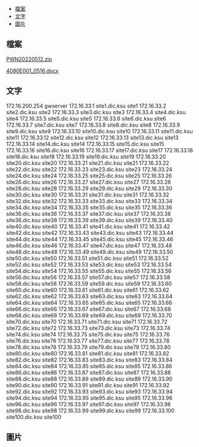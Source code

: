 - [檔案](#檔案)
- [文字](#文字)
- [圖片](#圖片)


## 檔案
 [PWN20220512.zip](https://github.com/s108000389/File-temporary-storage/files/8690178/PWN20220512.zip)  
 
[4080E001_0516.docx](https://github.com/s108000389/File-temporary-storage/files/8696668/4080E001_0516.docx)


## 文字
172.16.200.254 gwserver 
172.16.33.1 site1.dic.ksu site1
172.16.33.2 site2.dic.ksu site2
172.16.33.3 site3.dic.ksu site3
172.16.33.4 site4.dic.ksu site4
172.16.33.5 site5.dic.ksu site5
172.16.33.6 site6.dic.ksu site6
172.16.33.7 site7.dic.ksu site7
172.16.33.8 site8.dic.ksu site8
172.16.33.9 site9.dic.ksu site9
172.16.33.10 site10.dic.ksu site10
172.16.33.11 site11.dic.ksu site11
172.16.33.12 site12.dic.ksu site12
172.16.33.13 site13.dic.ksu site13
172.16.33.14 site14.dic.ksu site14
172.16.33.15 site15.dic.ksu site15
172.16.33.16 site16.dic.ksu site16
172.16.33.17 site17.dic.ksu site17
172.16.33.18 site18.dic.ksu site18
172.16.33.19 site19.dic.ksu site19
172.16.33.20 site20.dic.ksu site20
172.16.33.21 site21.dic.ksu site21
172.16.33.22 site22.dic.ksu site22
172.16.33.23 site23.dic.ksu site23
172.16.33.24 site24.dic.ksu site24
172.16.33.25 site25.dic.ksu site25
172.16.33.26 site26.dic.ksu site26
172.16.33.27 site27.dic.ksu site27
172.16.33.28 site28.dic.ksu site28
172.16.33.29 site29.dic.ksu site29
172.16.33.30 site30.dic.ksu site30
172.16.33.31 site31.dic.ksu site31
172.16.33.32 site32.dic.ksu site32
172.16.33.33 site33.dic.ksu site33
172.16.33.34 site34.dic.ksu site34
172.16.33.35 site35.dic.ksu site35
172.16.33.36 site36.dic.ksu site36
172.16.33.37 site37.dic.ksu site37
172.16.33.38 site38.dic.ksu site38
172.16.33.39 site39.dic.ksu site39
172.16.33.40 site40.dic.ksu site40
172.16.33.41 site41.dic.ksu site41
172.16.33.42 site42.dic.ksu site42
172.16.33.43 site43.dic.ksu site43
172.16.33.44 site44.dic.ksu site44
172.16.33.45 site45.dic.ksu site45
172.16.33.46 site46.dic.ksu site46
172.16.33.47 site47.dic.ksu site47
172.16.33.48 site48.dic.ksu site48
172.16.33.49 site49.dic.ksu site49
172.16.33.50 site50.dic.ksu site50
172.16.33.51 site51.dic.ksu site51
172.16.33.52 site52.dic.ksu site52
172.16.33.53 site53.dic.ksu site53
172.16.33.54 site54.dic.ksu site54
172.16.33.55 site55.dic.ksu site55
172.16.33.56 site56.dic.ksu site56
172.16.33.57 site57.dic.ksu site57
172.16.33.58 site58.dic.ksu site58
172.16.33.59 site59.dic.ksu site59
172.16.33.60 site60.dic.ksu site60
172.16.33.61 site61.dic.ksu site61
172.16.33.62 site62.dic.ksu site62
172.16.33.63 site63.dic.ksu site63
172.16.33.64 site64.dic.ksu site64
172.16.33.65 site65.dic.ksu site65
172.16.33.66 site66.dic.ksu site66
172.16.33.67 site67.dic.ksu site67
172.16.33.68 site68.dic.ksu site68
172.16.33.69 site69.dic.ksu site69
172.16.33.70 site70.dic.ksu site70
172.16.33.71 site71.dic.ksu site71
172.16.33.72 site72.dic.ksu site72
172.16.33.73 site73.dic.ksu site73
172.16.33.74 site74.dic.ksu site74
172.16.33.75 site75.dic.ksu site75
172.16.33.76 site76.dic.ksu site76
172.16.33.77 site77.dic.ksu site77
172.16.33.78 site78.dic.ksu site78
172.16.33.79 site79.dic.ksu site79
172.16.33.80 site80.dic.ksu site80
172.16.33.81 site81.dic.ksu site81
172.16.33.82 site82.dic.ksu site82
172.16.33.83 site83.dic.ksu site83
172.16.33.84 site84.dic.ksu site84
172.16.33.85 site85.dic.ksu site85
172.16.33.86 site86.dic.ksu site86
172.16.33.87 site87.dic.ksu site87
172.16.33.88 site88.dic.ksu site88
172.16.33.89 site89.dic.ksu site89
172.16.33.90 site90.dic.ksu site90
172.16.33.91 site91.dic.ksu site91
172.16.33.92 site92.dic.ksu site92
172.16.33.93 site93.dic.ksu site93
172.16.33.94 site94.dic.ksu site94
172.16.33.95 site95.dic.ksu site95
172.16.33.96 site96.dic.ksu site96
172.16.33.97 site97.dic.ksu site97
172.16.33.98 site98.dic.ksu site98
172.16.33.99 site99.dic.ksu site99
172.16.33.100 site100.dic.ksu site100



## 圖片
